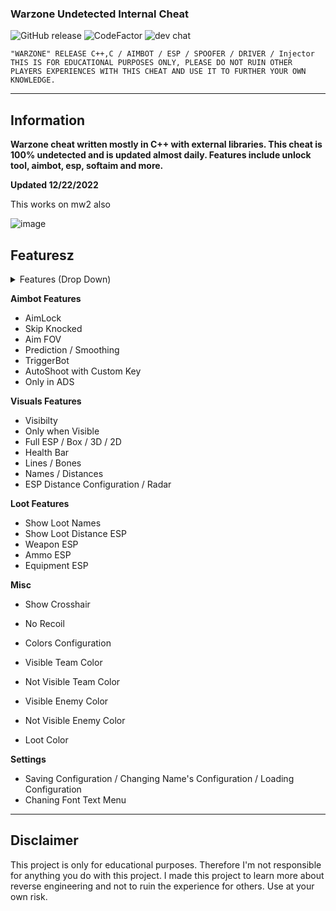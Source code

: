 ###  Warzone Undetected Internal Cheat 
![GitHub release](https://img.shields.io/github/release/ppy/osu.svg)
![CodeFactor](https://www.codefactor.io/repository/github/ppy/osu/badge)
![dev chat](https://discordapp.com/api/guilds/188630481301012481/widget.png?style=shield)
   
 
```sh-session
"WARZONE" RELEASE C++,C / AIMBOT / ESP / SPOOFER / DRIVER / Injector
THIS IS FOR EDUCATIONAL PURPOSES ONLY, PLEASE DO NOT RUIN OTHER PLAYERS EXPERIENCES WITH THIS CHEAT AND USE IT TO FURTHER YOUR OWN KNOWLEDGE.
``` 
***

## Information
**Warzone cheat written mostly in C++ with external libraries. This cheat is 100% undetected and is updated almost daily. Features include unlock tool, aimbot, esp, softaim and more.**

**Updated 12/22/2022**

This works on mw2 also

![image](https://media.discordapp.net/attachments/909497289297498163/1055634132832628806/image.png?width=242&height=157)
## Featuresz
<details>
<summary>Features (Drop Down)</summary>
  
* **AIMBOT**
  
* **ESP**
  
* **SPOOFER** 

* **DRIVER**

*  **INJECTOR**
  </details>

**Aimbot Features**

* AimLock
* Skip Knocked
* Aim FOV
* Prediction / Smoothing
* TriggerBot
* AutoShoot with Custom Key
* Only in ADS

**Visuals Features**

* Visibilty
* Only when Visible
* Full ESP / Box / 3D / 2D
* Health Bar
* Lines / Bones
* Names / Distances
* ESP Distance Configuration / Radar

**Loot Features**

* Show Loot Names
* Show Loot Distance ESP
* Weapon ESP
* Ammo ESP
* Equipment ESP

**Misc**
* Show Crosshair
* No Recoil
* Colors Configuration

* Visible Team Color
* Not Visible Team Color
* Visible Enemy Color
* Not Visible Enemy Color
* Loot Color

**Settings**

* Saving Configuration / Changing Name's Configuration / Loading Configuration
* Chaning Font Text Menu
***




## Disclaimer
This project is only for educational purposes. Therefore I'm not responsible for anything you do with this project. I made this project to learn more about reverse engineering and not to ruin the experience for others. Use at your own risk.


